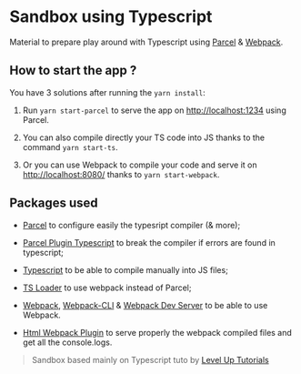 # Sandbox using Typescript

Material to prepare play around with Typescript using [Parcel](https://github.com/parcel-bundler/parcel) & [Webpack](https://www.npmjs.com/package/webpack).

## How to start the app ?

You have 3 solutions after running the `yarn install`:

1. Run `yarn start-parcel` to serve the app on [http://localhost:1234](http://localhost:1234) using Parcel.

2. You can also compile directly your TS code into JS thanks to the command `yarn start-ts`.

3. Or you can use Webpack to compile your code and serve it on [http://localhost:8080/](http://localhost:8080/) thanks to `yarn start-webpack`.

## Packages used

- [Parcel](https://github.com/parcel-bundler/parcel) to configure easily the typesript compiler (& more);

- [Parcel Plugin Typescript](https://www.npmjs.com/package/parcel-plugin-typescript) to break the compiler if errors are found in typescript;

- [Typescript](https://www.npmjs.com/package/typescript) to be able to compile manually into JS files;

- [TS Loader](https://www.npmjs.com/package/ts-loader) to use webpack instead of Parcel;

- [Webpack](https://www.npmjs.com/package/webpack), [Webpack-CLI](https://www.npmjs.com/package/webpack-cli) & [Webpack Dev Server](https://www.npmjs.com/package/webpack-dev-server) to be able to use Webpack.

- [Html Webpack Plugin](https://www.npmjs.com/package/html-webpack-plugin) to serve properly the webpack compiled files and get all the console.logs. 

> Sandbox based mainly on Typescript tuto by [Level Up Tutorials](https://www.leveluptutorials.com/tutorials/level-1-typescript/)